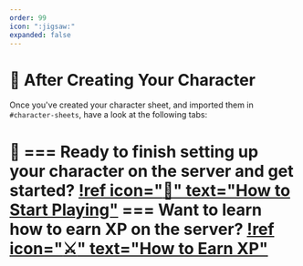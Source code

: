 ```yaml
---
order: 99
icon: ":jigsaw:"
expanded: false
---
```


<style>
h1:before { content: "🧩 " }
</style> 

# After Creating Your Character

Once you've created your character sheet, and imported them in `#character-sheets`, have a look at the following tabs:

=== Ready to finish setting up your character on the server and get started?
[!ref icon=":game_die:" text="How to Start Playing"](start-playing/)
=== Want to learn how to earn XP on the server?
[!ref icon=":crossed_swords:" text="How to Earn XP"](earn-xp/)
===
